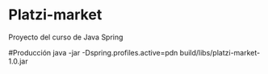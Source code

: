 # Platzi-market
Proyecto del curso de Java Spring

#Producción
java -jar -Dspring.profiles.active=pdn  build/libs/platzi-market-1.0.jar
